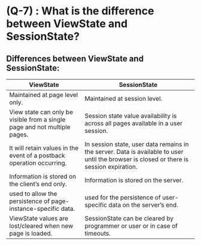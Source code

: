 # (Q-7) : What is the difference between ViewState and SessionState?

## Differences between ViewState and SessionState:

| ViewState                                                                 | SessionState                                                                                                                             |
| ------------------------------------------------------------------------- | ---------------------------------------------------------------------------------------------------------------------------------------- |
| Maintained at page level only.                                            | Maintained at session level.                                                                                                             |
| View state can only be visible from a single page and not multiple pages. | Session state value availability is across all pages available in a user session.                                                        |
| It will retain values in the event of a postback operation occurring.     | In session state, user data remains in the server. Data is available to user until the browser is closed or there is session expiration. |
| Information is stored on the client’s end only.                           | Information is stored on the server.                                                                                                     |
| used to allow the persistence of page-instance-specific data.             | used for the persistence of user-specific data on the server’s end.                                                                      |
| ViewState values are lost/cleared when new page is loaded.                | SessionState can be cleared by programmer or user or in case of timeouts.                                                                |